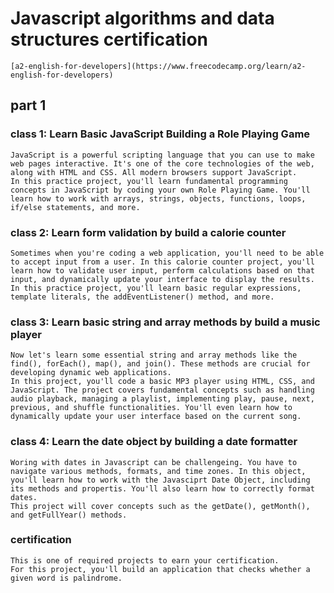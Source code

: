 # Javascript algorithms and data structures certification

    [a2-english-for-developers](https://www.freecodecamp.org/learn/a2-english-for-developers)

## part 1


### class 1: Learn Basic JavaScript Building a Role Playing Game

    JavaScript is a powerful scripting language that you can use to make web pages interactive. It's one of the core technologies of the web, along with HTML and CSS. All modern browsers support JavaScript.
    In this practice project, you'll learn fundamental programming concepts in JavaScript by coding your own Role Playing Game. You'll learn how to work with arrays, strings, objects, functions, loops, if/else statements, and more.

### class 2: Learn form validation by build a calorie counter

    Sometimes when you're coding a web application, you'll need to be able to accept input from a user. In this calorie counter project, you'll learn how to validate user input, perform calculations based on that input, and dynamically update your interface to display the results.
    In this practice project, you'll learn basic regular expressions, template literals, the addEventListener() method, and more.

### class 3: Learn basic string and array methods by build a music player

    Now let's learn some essential string and array methods like the find(), forEach(), map(), and join(). These methods are crucial for developing dynamic web applications.
    In this project, you'll code a basic MP3 player using HTML, CSS, and JavaScript. The project covers fundamental concepts such as handling audio playback, managing a playlist, implementing play, pause, next, previous, and shuffle functionalities. You'll even learn how to dynamically update your user interface based on the current song.

### class 4: Learn the date object by building a date formatter

    Woring with dates in Javascript can be challengeing. You have to navigate various methods, formats, and time zones. In this object, you'll learn how to work with the Javasciprt Date Object, including its methods and propertis. You'll also learn how to correctly format dates.
    This project will cover concepts such as the getDate(), getMonth(), and getFullYear() methods.

### certification

    This is one of required projects to earn your certification.
    For this project, you'll build an application that checks whether a given word is palindrome.